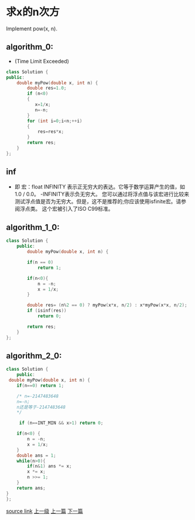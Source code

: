 # 求x的n次方

Implement pow(x, n).

## algorithm_0:
* (Time Limit Exceeded)
```c++
class Solution {
public:
    double myPow(double x, int n) {
        double res=1.0;
        if (n<0)
        {
           x=1/x;
           n=-n;
        }
        for (int i=0;i<n;++i)
        {
            res=res*x;
        }
        return res;
    }
};
```
## inf

* 即 宏：float INFINITY
表示正无穷大的表达。它等于数学运算产生的值，如1.0 / 0.0。 -INFINITY表示负无穷大。 您可以通过将浮点值与该宏进行比较来测试浮点值是否为无穷大。但是，这不是推荐的;你应该使用isfinite宏。请参阅浮点类。 这个宏被引入了ISO C99标准。

## algorithm_1_0:
```c++
class Solution {
    public:
        double myPow(double x, int n) {

        if(n == 0)
            return 1;

        if(n<0){
            n = -n;
            x = 1/x;
        }

        double res= (n%2 == 0) ? myPow(x*x, n/2) : x*myPow(x*x, n/2);
        if (isinf(res))
            return 0;

        return res;
    }
};
```


## algorithm_2_0:
```c++
class Solution {
    public:
 double myPow(double x, int n) {
    if(n==0) return 1;

    /* n=-2147483648
    n=-n;
    n还是等于-2147483648
    */

     if (n==INT_MIN && x>1) return 0;

    if(n<0) {
        n = -n;
        x = 1/x;
    }
    double ans = 1;
    while(n>0){
        if(n&1) ans *= x;
        x *= x;
        n >>= 1;
    }
    return ans;
}
};
```

[source link](https://leetcode.com/problems/powx-n/discuss/)
[上一级](base.md)
[上一篇](plus_one.md)
[下一篇](removeDuplicatesFromSortedList.md)
